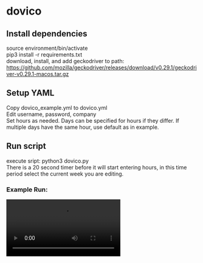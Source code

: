 # dovico
## Install dependencies
source environment/bin/activate  
pip3 install -r requirements.txt  
download, install, and add geckodriver to path:  
https://github.com/mozilla/geckodriver/releases/download/v0.29.1/geckodriver-v0.29.1-macos.tar.gz  
## Setup YAML
Copy dovico_example.yml to dovico.yml  
Edit username, password, company  
Set hours as needed. Days can be specified for hours if they differ. If multiple days have the same hour, use default as in example.  
## Run script
execute sript: python3 dovico.py  
There is a 20 second timer before it will start entering hours, in this time period select the current week you are editing.  
### Example Run:
![dovico video](dovico_yml.mp4)  
